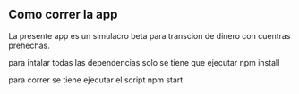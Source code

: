 
## Como correr la app   
La presente app es un simulacro beta para transcion de dinero con cuentras prehechas. 


para intalar todas las dependencias solo se tiene que ejecutar 
    npm install

para correr se tiene ejecutar el script 
    npm start 


 

